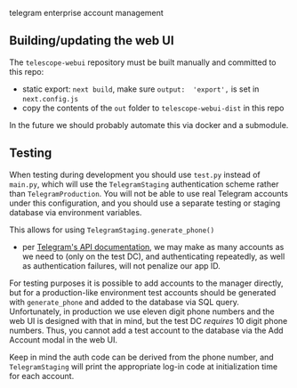 telegram enterprise account management

## Building/updating the web UI

The `telescope-webui` repository must be built manually 
and committed to this repo:
- static export: `next build`, make sure `output: 
  'export',` is set in 
  `next.config.js`
- copy the contents of the `out` folder to 
  `telescope-webui-dist` in this repo

In the future we should probably automate this via 
docker and a submodule.

## Testing
When testing during development you should use `test.py` 
instead of `main.py`, which will use the 
`TelegramStaging` authentication scheme rather than 
`TelegramProduction`. You will not be able to use real
Telegram accounts under this configuration, and you should
use a separate testing or staging database via environment
variables.

This allows for using `TelegramStaging.generate_phone()` 
- per [Telegram's API documentation](https://core.telegram.org/api/auth#test-accounts), we may make as 
  many accounts as we need to (only on the test DC), and 
  authenticating repeatedly, as well as authentication 
  failures, will not penalize our app ID.

For testing purposes it is possible to add accounts to 
the manager directly, but for a production-like 
environment test accounts should be generated with 
`generate_phone` and added to the database via SQL query.
Unfortunately, in production we use eleven digit phone 
numbers and the web UI is designed with that in mind, 
but the test DC *requires* 10 digit phone numbers. Thus, 
you cannot add a test account to the database via the 
Add Account modal in the web UI.

Keep in mind the auth code can be 
derived from the phone number, and `TelegramStaging` 
will print the appropriate log-in code at initialization 
time for each account.